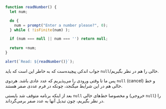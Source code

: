 
```js run demo
function readNumber() {
  let num;

  do {
    num = prompt("Enter a number please?", 0);
  } while ( !isFinite(num) );

  if (num === null || num === '') return null;
  
  return +num;
}

alert(`Read: ${readNumber()}`);
```

جواب اندکی پیچیده‌ست که به خاطر این است که باید `null`/خالی را هم در نظر بگیریم. 

پس ما تا وقتی ورودی را می‌پذیریم که عدد عادی باشد. هردوی `null` (cancel) و خط خالی هم در این شرایط میگنجد، چونکه در فرم عددی صفر هستند. 

بعد از اینکه برنامه متوقف شد بایستی `null` و مخصوصا خط‌های خالی (خروجی `null`) را در نظر بگیریم، چون تبدیل آنها به عدد صفر برمی‌گرداند.
